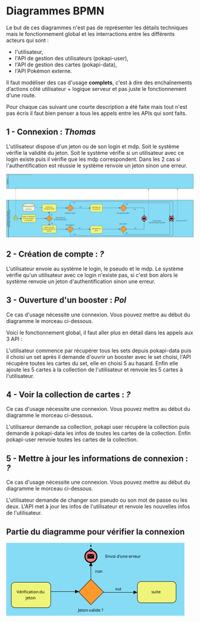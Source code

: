 # Diagrammes BPMN

Le but de ces diagrammes n'est pas de représenter les détails techniques mais le fonctionnement global et les interractions entre les différents acteurs qui sont : 

* l'utilisateur, 
* l'API de gestion des utilisateurs (pokapi-user), 
* l'API de gestion des cartes (pokapi-data),
* l'API Pokémon externe.

Il faut modéliser des cas d'usage **complets**, c'est à dire des enchaînements d’actions côté utilisateur + logique serveur et pas juste le fonctionnement d'une route.

Pour chaque cas suivant une courte description a été faite mais tout n'est pas écris il faut bien penser a tous les appels entre les APIs qui sont faits.

## 1 - Connexion : *Thomas*

L'utilisateur dispose d'un jeton ou de son login et mdp. Soit le système vérifie la validité du jeton. Soit le système vérifie si un utilisateur avec ce login existe puis il vérifie que les mdp correspondent. Dans les 2 cas si l'authentification est réussie le système renvoie un jeton sinon une erreur.

![Connexion](./BPMN/BPMN-Connexion.jpg)

## 2 - Création de compte : *?*

L'utilisateur envoie au système le login, le pseudo et le mdp. Le système vérifie qu'un utilisateur avec ce login n'existe pas, si c'est bon alors le système renvoie un jeton d'authentification sinon une erreur.

## 3 - Ouverture d'un booster : *Pol*

Ce cas d'usage nécessite une connexion. Vous pouvez mettre au début du diagramme le morceau ci-dessous.

Voici le fonctionnement global, il faut aller plus en détail dans les appels aux 3 API :

L'utilisateur commence par récupérer tous les sets depuis pokapi-data puis il choisi un set après il demande d'ouvrir un booster avec le set choisi, l'API récupère toutes les cartes du set, elle en choisi 5 au hasard. Enfin elle ajoute les 5 cartes à la collection de l'utilisateur et renvoie les 5 cartes à l'utilisateur.

## 4 - Voir la collection de cartes : *?*

Ce cas d'usage nécessite une connexion. Vous pouvez mettre au début du diagramme le morceau ci-dessous.

L'utilisareur demande sa collection, pokapi user récupère la collection puis demande à pokapi-data les infos de toutes les cartes de la collection. Enfin pokapi-user renvoie toutes les cartes de la collection.

## 5 - Mettre à jour les informations de connexion : *?*

Ce cas d'usage nécessite une connexion. Vous pouvez mettre au début du diagramme le morceau ci-dessous.

L'utilisateur demande de changer son pseudo ou son mot de passe ou les deux. L'API met à jour les infos de l'utilisateur et renvoie les nouvelles infos de l'utilisateur.


## Partie du diagramme pour vérifier la connexion

![Auth](./BPMN/Auth.png)